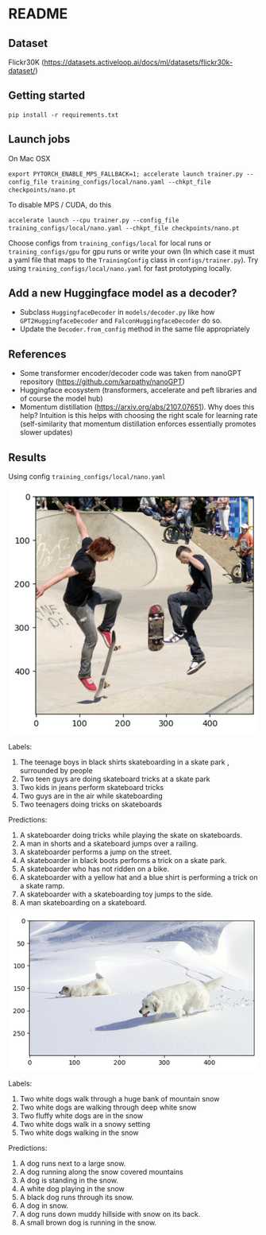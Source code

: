 # README

## Dataset
Flickr30K (https://datasets.activeloop.ai/docs/ml/datasets/flickr30k-dataset/) 

## Getting started
```shell
pip install -r requirements.txt
```

## Launch jobs
On Mac OSX
```shell
export PYTORCH_ENABLE_MPS_FALLBACK=1; accelerate launch trainer.py --config_file training_configs/local/nano.yaml --chkpt_file checkpoints/nano.pt
```
To disable MPS / CUDA, do this
```shell
accelerate launch --cpu trainer.py --config_file training_configs/local/nano.yaml --chkpt_file checkpoints/nano.pt
```
Choose configs from `training_configs/local` for local runs or `training_configs/gpu` for gpu runs or 
write your own (In which case it must a yaml file that maps to the `TrainingConfig` class in 
`configs/trainer.py`). Try using `training_configs/local/nano.yaml` for fast prototyping locally.

## Add a new Huggingface model as a decoder?
* Subclass `HuggingfaceDecoder` in `models/decoder.py` like how `GPT2HuggingfaceDecoder` and `FalconHuggingfaceDecoder`
  do so.
* Update the `Decoder.from_config` method in the same file appropriately 

## References
 * Some transformer encoder/decoder code was taken from nanoGPT repository (https://github.com/karpathy/nanoGPT)
 * Huggingface ecosystem (transformers, accelerate and peft libraries and of course the model hub)
 * Momentum distillation (https://arxiv.org/abs/2107.07651). Why does this help? Intuition is this helps with choosing 
   the right scale for learning rate (self-similarity that momentum distillation enforces essentially promotes slower 
   updates)

## Results
Using config `training_configs/local/nano.yaml`

<img src="assets/skateboarders.png" alt="Goal" width="550"/>

Labels:

1. The teenage boys in black shirts skateboarding in a skate park , surrounded by people 
2. Two teen guys are doing skateboard tricks at a skate park 
3. Two kids in jeans perform skateboard tricks 
4. Two guys are in the air while skateboarding 
5. Two teenagers doing tricks on skateboards

Predictions:

1. A skateboarder doing tricks while playing the skate on skateboards.
2. A man in shorts and a skateboard jumps over a railing.
3. A skateboarder performs a jump on the street.
4. A skateboarder in black boots performs a trick on a skate park.
5. A skateboarder who has not ridden on a bike.
6. A skateboarder with a yellow hat and a blue shirt is performing a trick on a skate ramp.
7. A skateboarder with a skateboarding toy jumps to the side.
8. A man skateboarding on a skateboard.

<img src="assets/dog-snow.png" alt="Goal" width="550"/>

Labels:

1. Two white dogs walk through a huge bank of mountain snow 
2. Two white dogs are walking through deep white snow 
3. Two fluffy white dogs are in the snow
4. Two white dogs walk in a snowy setting 
5. Two white dogs walking in the snow 


Predictions:

1. A dog runs next to a large snow.
2. A dog running along the snow covered mountains
3. A dog is standing in the snow.
4. A white dog playing in the snow
5. A black dog runs through its snow.
6. A dog in snow.
7. A dog runs down muddy hillside with snow on its back.
8. A small brown dog is running in the snow.

